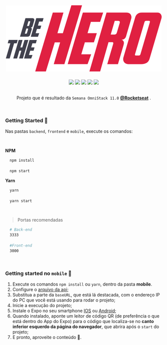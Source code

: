 <h1 align="center"><img src="./frontend/src/assets/logo.svg" /></h1>

<div align="center">
  <img src="https://img.shields.io/github/license/cristianprochnow/BeTheHero" />
  <img src="https://img.shields.io/github/languages/code-size/cristianprochnow/BeTheHero" />
  <img src="https://img.shields.io/badge/technology-node.js-green" />
  <img src="https://img.shields.io/badge/technology-react.js-9cf" />
  <img src="https://img.shields.io/badge/technology-react--native-darkviolet" />
</div>

<br />

<p align="center">Projeto que é resultado da <code>Semana OmniStack 11.0</code> <strong><a href="https://rocketseat.com.br/">@Rocketseat</a></strong> .</p>

<br />

<h3>Getting Started  🏁</h3>

Nas pastas `backend`, `frontend` e `mobile`, execute os comandos:

<br />

**NPM**
```bash
  npm install
  
  npm start
```

**Yarn**
```bash
  yarn
  
  yarn start
```

<br />

> Portas recomendadas

```bash
  # Back-end
  3333
  
  #Front-end
  3000
```

<br />

<h3>Getting started no <code>mobile</code>  📱</h3>

1. Execute os comandos `npm install` ou `yarn`, dentro da pasta **mobile**.
2. Configure o [arquivo da api](./mobile/src/services/api.js);
3. Substitua a parte da `baseURL`, que está lá destacada, com o endereço IP do PC que você está usando para rodar o projeto;
4. Inicie a execução do projeto;
5. Instale o Expo no seu smartphone [IOS](https://apps.apple.com/br/app/expo-client/id982107779) ou  [Android](https://play.google.com/store/apps/details?id=host.exp.exponent&hl=en);
6. Quando instalado, aponte um leitor de código QR (de preferência o que está dentro do App do Expo) para o código que localiza-se no **canto inferior esquerdo da página do navegador**, que abrira após o `start` do projeto;
7. E pronto, aproveite o conteúdo 🎉.

<br />
